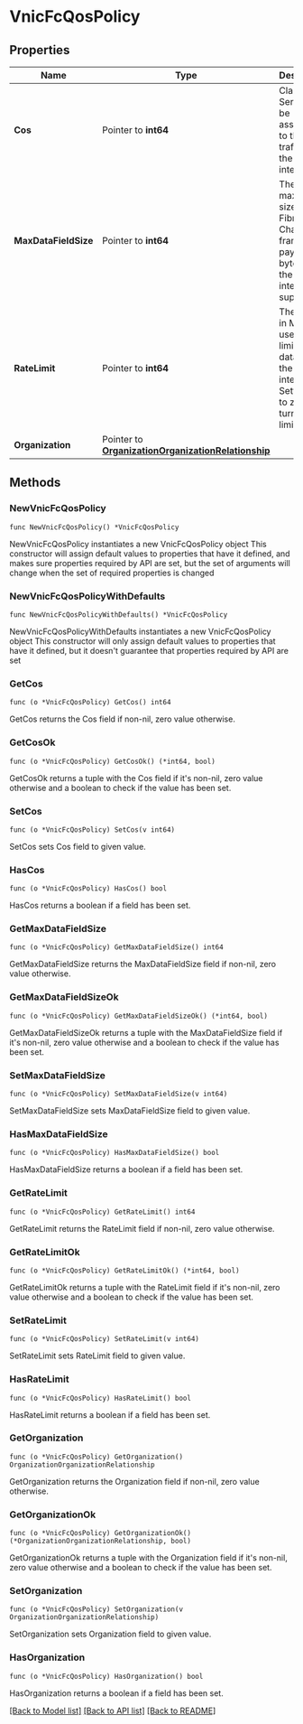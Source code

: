 # VnicFcQosPolicy

## Properties

Name | Type | Description | Notes
------------ | ------------- | ------------- | -------------
**Cos** | Pointer to **int64** | Class of Service to be associated to the traffic on the virtual interface. | [optional] 
**MaxDataFieldSize** | Pointer to **int64** | The maximum size of the Fibre Channel frame payload bytes that the virtual interface supports. | [optional] 
**RateLimit** | Pointer to **int64** | The value in Mbps to use for limiting the data rate on the virtual interface. Setting this to zero will turn rate limiting off. | [optional] 
**Organization** | Pointer to [**OrganizationOrganizationRelationship**](organization.Organization.Relationship.md) |  | [optional] 

## Methods

### NewVnicFcQosPolicy

`func NewVnicFcQosPolicy() *VnicFcQosPolicy`

NewVnicFcQosPolicy instantiates a new VnicFcQosPolicy object
This constructor will assign default values to properties that have it defined,
and makes sure properties required by API are set, but the set of arguments
will change when the set of required properties is changed

### NewVnicFcQosPolicyWithDefaults

`func NewVnicFcQosPolicyWithDefaults() *VnicFcQosPolicy`

NewVnicFcQosPolicyWithDefaults instantiates a new VnicFcQosPolicy object
This constructor will only assign default values to properties that have it defined,
but it doesn't guarantee that properties required by API are set

### GetCos

`func (o *VnicFcQosPolicy) GetCos() int64`

GetCos returns the Cos field if non-nil, zero value otherwise.

### GetCosOk

`func (o *VnicFcQosPolicy) GetCosOk() (*int64, bool)`

GetCosOk returns a tuple with the Cos field if it's non-nil, zero value otherwise
and a boolean to check if the value has been set.

### SetCos

`func (o *VnicFcQosPolicy) SetCos(v int64)`

SetCos sets Cos field to given value.

### HasCos

`func (o *VnicFcQosPolicy) HasCos() bool`

HasCos returns a boolean if a field has been set.

### GetMaxDataFieldSize

`func (o *VnicFcQosPolicy) GetMaxDataFieldSize() int64`

GetMaxDataFieldSize returns the MaxDataFieldSize field if non-nil, zero value otherwise.

### GetMaxDataFieldSizeOk

`func (o *VnicFcQosPolicy) GetMaxDataFieldSizeOk() (*int64, bool)`

GetMaxDataFieldSizeOk returns a tuple with the MaxDataFieldSize field if it's non-nil, zero value otherwise
and a boolean to check if the value has been set.

### SetMaxDataFieldSize

`func (o *VnicFcQosPolicy) SetMaxDataFieldSize(v int64)`

SetMaxDataFieldSize sets MaxDataFieldSize field to given value.

### HasMaxDataFieldSize

`func (o *VnicFcQosPolicy) HasMaxDataFieldSize() bool`

HasMaxDataFieldSize returns a boolean if a field has been set.

### GetRateLimit

`func (o *VnicFcQosPolicy) GetRateLimit() int64`

GetRateLimit returns the RateLimit field if non-nil, zero value otherwise.

### GetRateLimitOk

`func (o *VnicFcQosPolicy) GetRateLimitOk() (*int64, bool)`

GetRateLimitOk returns a tuple with the RateLimit field if it's non-nil, zero value otherwise
and a boolean to check if the value has been set.

### SetRateLimit

`func (o *VnicFcQosPolicy) SetRateLimit(v int64)`

SetRateLimit sets RateLimit field to given value.

### HasRateLimit

`func (o *VnicFcQosPolicy) HasRateLimit() bool`

HasRateLimit returns a boolean if a field has been set.

### GetOrganization

`func (o *VnicFcQosPolicy) GetOrganization() OrganizationOrganizationRelationship`

GetOrganization returns the Organization field if non-nil, zero value otherwise.

### GetOrganizationOk

`func (o *VnicFcQosPolicy) GetOrganizationOk() (*OrganizationOrganizationRelationship, bool)`

GetOrganizationOk returns a tuple with the Organization field if it's non-nil, zero value otherwise
and a boolean to check if the value has been set.

### SetOrganization

`func (o *VnicFcQosPolicy) SetOrganization(v OrganizationOrganizationRelationship)`

SetOrganization sets Organization field to given value.

### HasOrganization

`func (o *VnicFcQosPolicy) HasOrganization() bool`

HasOrganization returns a boolean if a field has been set.


[[Back to Model list]](../README.md#documentation-for-models) [[Back to API list]](../README.md#documentation-for-api-endpoints) [[Back to README]](../README.md)


